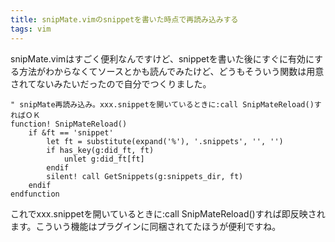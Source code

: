 ```yaml
---
title: snipMate.vimのsnippetを書いた時点で再読み込みする
tags: vim
---
```


snipMate.vimはすごく便利なんですけど、snippetを書いた後にすぐに有効にする方法がわからなくてソースとかも読んでみたけど、どうもそういう関数は用意されてないみたいだったので自分でつくりました。

```vim
" snipMate再読み込み。xxx.snippetを開いているときに:call SnipMateReload()すればＯＫ
function! SnipMateReload()
    if &ft == 'snippet'
        let ft = substitute(expand('%'), '.snippets', '', '')
        if has_key(g:did_ft, ft)
            unlet g:did_ft[ft]
        endif
        silent! call GetSnippets(g:snippets_dir, ft)
    endif
endfunction
```

これでxxx.snippetを開いているときに:call SnipMateReload()すれば即反映されます。こういう機能はプラグインに同梱されてたほうが便利ですね。
